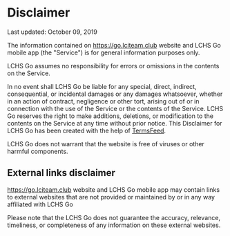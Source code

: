 Disclaimer
==========

Last updated: October 09, 2019

The information contained on https://go.lciteam.club website and LCHS Go
mobile app (the "Service") is for general information purposes only.

LCHS Go assumes no responsibility for errors or omissions in the
contents on the Service.

In no event shall LCHS Go be liable for any special, direct, indirect,
consequential, or incidental damages or any damages whatsoever, whether
in an action of contract, negligence or other tort, arising out of or in
connection with the use of the Service or the contents of the Service.
LCHS Go reserves the right to make additions, deletions, or modification
to the contents on the Service at any time without prior notice. This
Disclaimer for LCHS Go has been created with the help of
[TermsFeed](https://www.termsfeed.com/).

LCHS Go does not warrant that the website is free of viruses or other
harmful components.

External links disclaimer
-------------------------

https://go.lciteam.club website and LCHS Go mobile app may contain links
to external websites that are not provided or maintained by or in any
way affiliated with LCHS Go

Please note that the LCHS Go does not guarantee the accuracy, relevance,
timeliness, or completeness of any information on these external
websites.
